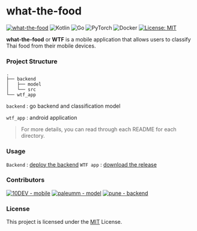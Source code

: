 # what-the-food

[![what-the-food](https://img.shields.io/badge/what--the--food-b171cc?style=for-the-badge)](https://github.com/paleumm/what-the-food) ![Kotlin](https://img.shields.io/badge/kotlin-%230095D5.svg?style=for-the-badge&logo=kotlin&logoColor=white) ![Go](https://img.shields.io/badge/go-%2300ADD8.svg?style=for-the-badge&logo=go&logoColor=white) ![PyTorch](https://img.shields.io/badge/PyTorch-%23EE4C2C.svg?style=for-the-badge&logo=PyTorch&logoColor=white) ![Docker](https://img.shields.io/badge/docker-%230db7ed.svg?style=for-the-badge&logo=docker&logoColor=white) [![License: MIT](https://img.shields.io/badge/License-MIT-yellow.svg?style=for-the-badge)](https://opensource.org/licenses/MIT)

**what-the-food** or **WTF** is a mobile application that allows users to classify Thai food from their mobile devices.

### Project Structure

```
.
├── backend
│   ├── model
│   └── src
└── wtf_app
```

`backend` : go backend and classification model

`wtf_app` : android application

> For more details, you can read through each README for each directory.

### Usage
`Backend` : [deploy the backend](./backend/README.md)
`WTF app` : [download the release](https://github.com/paleumm/what-the-food/releases)

### Contributors

[![10DEV - mobile](https://img.shields.io/badge/10DEV-mobile-b062d4?style=for-the-badge)](https://github.com/Patiyut1807) [![paleumm - model](https://img.shields.io/badge/paleumm-model-EE4C2C?style=for-the-badge)](https://github.com/paleumm) [![pune - backend](https://img.shields.io/badge/pune-backend-7ed0ec?style=for-the-badge)](https://github.com/worachanon226)

### License
This project is licensed under the [MIT](https://choosealicense.com/licenses/mit/) License.
